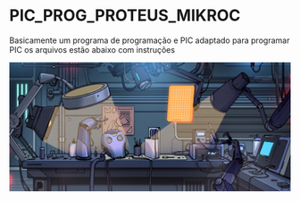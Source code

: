 # PIC_PROG_PROTEUS_MIKROC
Basicamente um programa de programação e PIC adaptado para programar PIC os arquivos estão abaixo com instruções 

![PIC](https://github.com/Gustavo-de-Lima-G-000-Akiko-Yuuuki/Gustavo-de-Lima-G-000-Akiko-Yuuuki/blob/main/img_6.jpg)

